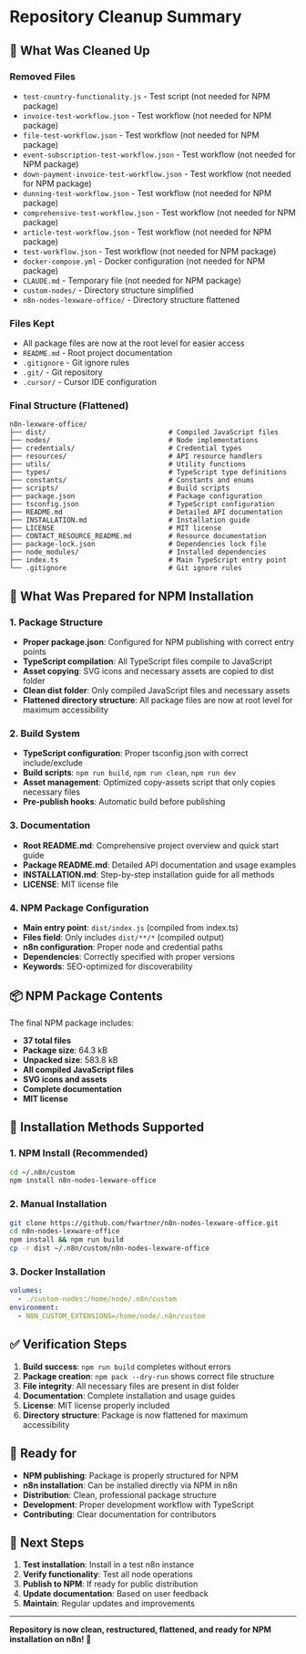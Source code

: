 # Repository Cleanup Summary

## 🧹 What Was Cleaned Up

### Removed Files
- `test-country-functionality.js` - Test script (not needed for NPM package)
- `invoice-test-workflow.json` - Test workflow (not needed for NPM package)
- `file-test-workflow.json` - Test workflow (not needed for NPM package)
- `event-subscription-test-workflow.json` - Test workflow (not needed for NPM package)
- `down-payment-invoice-test-workflow.json` - Test workflow (not needed for NPM package)
- `dunning-test-workflow.json` - Test workflow (not needed for NPM package)
- `comprehensive-test-workflow.json` - Test workflow (not needed for NPM package)
- `article-test-workflow.json` - Test workflow (not needed for NPM package)
- `test-workflow.json` - Test workflow (not needed for NPM package)
- `docker-compose.yml` - Docker configuration (not needed for NPM package)
- `CLAUDE.md` - Temporary file (not needed for NPM package)
- `custom-nodes/` - Directory structure simplified
- `n8n-nodes-lexware-office/` - Directory structure flattened

### Files Kept
- All package files are now at the root level for easier access
- `README.md` - Root project documentation
- `.gitignore` - Git ignore rules
- `.git/` - Git repository
- `.cursor/` - Cursor IDE configuration

### Final Structure (Flattened)
```
n8n-lexware-office/
├── dist/                              # Compiled JavaScript files
├── nodes/                             # Node implementations
├── credentials/                       # Credential types
├── resources/                         # API resource handlers
├── utils/                             # Utility functions
├── types/                             # TypeScript type definitions
├── constants/                         # Constants and enums
├── scripts/                           # Build scripts
├── package.json                       # Package configuration
├── tsconfig.json                      # TypeScript configuration
├── README.md                          # Detailed API documentation
├── INSTALLATION.md                    # Installation guide
├── LICENSE                            # MIT license
├── CONTACT_RESOURCE_README.md         # Resource documentation
├── package-lock.json                  # Dependencies lock file
├── node_modules/                      # Installed dependencies
├── index.ts                           # Main TypeScript entry point
└── .gitignore                         # Git ignore rules
```

## 🚀 What Was Prepared for NPM Installation

### 1. Package Structure
- **Proper package.json**: Configured for NPM publishing with correct entry points
- **TypeScript compilation**: All TypeScript files compile to JavaScript
- **Asset copying**: SVG icons and necessary assets are copied to dist folder
- **Clean dist folder**: Only compiled JavaScript files and necessary assets
- **Flattened directory structure**: All package files are now at root level for maximum accessibility

### 2. Build System
- **TypeScript configuration**: Proper tsconfig.json with correct include/exclude
- **Build scripts**: `npm run build`, `npm run clean`, `npm run dev`
- **Asset management**: Optimized copy-assets script that only copies necessary files
- **Pre-publish hooks**: Automatic build before publishing

### 3. Documentation
- **Root README.md**: Comprehensive project overview and quick start guide
- **Package README.md**: Detailed API documentation and usage examples
- **INSTALLATION.md**: Step-by-step installation guide for all methods
- **LICENSE**: MIT license file

### 4. NPM Package Configuration
- **Main entry point**: `dist/index.js` (compiled from index.ts)
- **Files field**: Only includes `dist/**/*` (compiled output)
- **n8n configuration**: Proper node and credential paths
- **Dependencies**: Correctly specified with proper versions
- **Keywords**: SEO-optimized for discoverability

## 📦 NPM Package Contents

The final NPM package includes:
- **37 total files**
- **Package size**: 64.3 kB
- **Unpacked size**: 583.8 kB
- **All compiled JavaScript files**
- **SVG icons and assets**
- **Complete documentation**
- **MIT license**

## 🔧 Installation Methods Supported

### 1. NPM Install (Recommended)
```bash
cd ~/.n8n/custom
npm install n8n-nodes-lexware-office
```

### 2. Manual Installation
```bash
git clone https://github.com/fwartner/n8n-nodes-lexware-office.git
cd n8n-nodes-lexware-office
npm install && npm run build
cp -r dist ~/.n8n/custom/n8n-nodes-lexware-office
```

### 3. Docker Installation
```yaml
volumes:
  - ./custom-nodes:/home/node/.n8n/custom
environment:
  - N8N_CUSTOM_EXTENSIONS=/home/node/.n8n/custom
```

## ✅ Verification Steps

1. **Build success**: `npm run build` completes without errors
2. **Package creation**: `npm pack --dry-run` shows correct file structure
3. **File integrity**: All necessary files are present in dist folder
4. **Documentation**: Complete installation and usage guides
5. **License**: MIT license properly included
6. **Directory structure**: Package is now flattened for maximum accessibility

## 🎯 Ready for

- **NPM publishing**: Package is properly structured for NPM
- **n8n installation**: Can be installed directly via NPM in n8n
- **Distribution**: Clean, professional package structure
- **Development**: Proper development workflow with TypeScript
- **Contributing**: Clear documentation for contributors

## 🔄 Next Steps

1. **Test installation**: Install in a test n8n instance
2. **Verify functionality**: Test all node operations
3. **Publish to NPM**: If ready for public distribution
4. **Update documentation**: Based on user feedback
5. **Maintain**: Regular updates and improvements

---

**Repository is now clean, restructured, flattened, and ready for NPM installation on n8n! 🎉**
